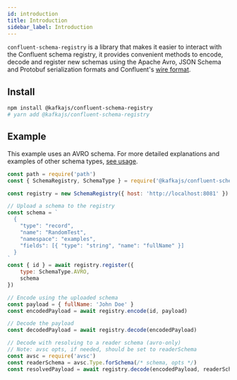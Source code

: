 ```yaml
---
id: introduction
title: Introduction
sidebar_label: Introduction
---
```


`confluent-schema-registry` is a library that makes it easier to interact with the Confluent schema registry, it provides convenient methods to encode, decode and register new schemas using the Apache Avro, JSON Schema and Protobuf serialization formats and Confluent's [wire format](https://docs.confluent.io/current/schema-registry/docs/serializer-formatter.html#wire-format).

## Install

```sh
npm install @kafkajs/confluent-schema-registry
# yarn add @kafkajs/confluent-schema-registry
```

## Example

This example uses an AVRO schema. For more detailed explanations and examples of other schema types, [see usage](./usage.md).

```js
const path = require('path')
const { SchemaRegistry, SchemaType } = require('@kafkajs/confluent-schema-registry')

const registry = new SchemaRegistry({ host: 'http://localhost:8081' })

// Upload a schema to the registry
const schema = `
  {
    "type": "record",
    "name": "RandomTest",
    "namespace": "examples",
    "fields": [{ "type": "string", "name": "fullName" }]
  }
`
const { id } = await registry.register({
    type: SchemaType.AVRO,
    schema
})

// Encode using the uploaded schema
const payload = { fullName: 'John Doe' }
const encodedPayload = await registry.encode(id, payload)

// Decode the payload
const decodedPayload = await registry.decode(encodedPayload)

// Decode with resolving to a reader schema (avro-only)
// Note: avsc opts, if needed, should be set to readerSchema
const avsc = require('avsc')
const readerSchema = avsc.Type.forSchema(/* schema, opts */)
const resolvedPayload = await registry.decode(encodedPayload, readerSchema)
```